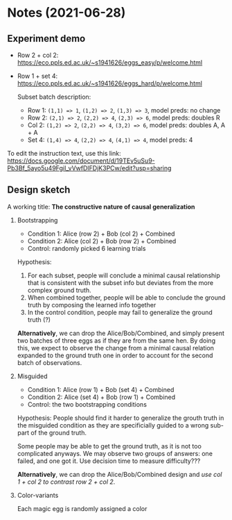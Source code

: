 
# Notes (2021-06-28)

## Experiment demo

- Row 2 + col 2: <https://eco.ppls.ed.ac.uk/~s1941626/eggs_easy/p/welcome.html>
- Row 1 + set 4: <https://eco.ppls.ed.ac.uk/~s1941626/eggs_hard/p/welcome.html>

  Subset batch description:

  - Row 1: `(1,1) => 1`, `(1,2) => 2`, `(1,3) => 3`, model preds: no change
  - Row 2: `(2,1) => 2`, `(2,2) => 4`, `(2,3) => 6`, model preds: doubles R
  - Col 2: `(1,2) => 2`, `(2,2) => 4`, `(3,2) => 6`, model preds: doubles A, A + A
  - Set 4: `(1,4) => 4`, `(2,2) => 4`, `(4,1) => 4`, model preds: 4

To edit the instruction text, use this link: <https://docs.google.com/document/d/19TEv5uSu9-Pb3Bf_5ayo5u49FgiI_vVwfDIFDjK3PCw/edit?usp=sharing>

## Design sketch

A working title: **The constructive nature of causal generalization**

1. Bootstrapping

   - Condition 1: Alice (row 2) + Bob (col 2) + Combined
   - Condition 2: Alice (col 2) + Bob (row 2) + Combined
   - Control: randomly picked 6 learning trials

   Hypothesis:

   1. For each subset, people will conclude a minimal causal relationship that is consistent with the subset info but deviates from the more complex ground truth.
   2. When combined together, people will be able to conclude the ground truth by composing the learned info together
   3. In the control condition, people may fail to generalize the ground truth (?)

   **Alternatively**, we can drop the Alice/Bob/Combined, and simply present two batches of three eggs as if they are from the same hen. By doing this, we expect to observe the change from a minimal causal relation expanded to the ground truth one in order to account for the second batch of observations.

2. Misguided

   - Condition 1: Alice (row 1) + Bob (set 4) + Combined
   - Condition 2: Alice (set 4) + Bob (row 1) + Combined
   - Control: the two bootstrapping conditions

   Hypothesis: People should find it harder to generalize the grouth truth in the misguided condition as they are specificially guided to a wrong sub-part of the ground truth.

   Some people may be able to get the ground truth, as it is not too complicated anyways. We may observe two groups of answers: one failed, and one got it. Use decision time to measure difficulty???

   **Alternatively**, we can drop the Alice/Bob/Combined design and *use col 1 + col 2 to contrast row 2 + col 2*.

3. Color-variants

   Each magic egg is randomly assigned a color
